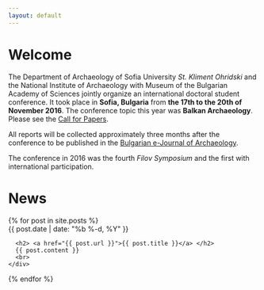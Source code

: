 ```yaml
---
layout: default
---
```

# Welcome

The Department of Archaeology of Sofia University *St. Kliment
Ohridski* and the National Institute of Archaeology with Museum of the
Bulgarian Academy of Sciences jointly organize an international
doctoral student conference. It took place in **Sofia, Bulgaria** from
**the 17th to the 20th of November 2016**. The conference topic this
year was **Balkan Archaeology**. Please see the [Call for
Papers](/call-for-papers/).

All reports will be collected approximately three months after the
conference to be published in the [Bulgarian e-Journal of
Archaeology](http://be-ja.org/).

The conference in 2016 was the fourth *Filov Symposium* and the first
with international participation.

# News

<div class="home">
  {% for post in site.posts %}
    <div>
      <span class="post-meta">{{ post.date | date: "%b %-d, %Y" }}</span>

      <h2> <a href="{{ post.url }}">{{ post.title }}</a> </h2>
      {{ post.content }}
      <br>
    </div>
  {% endfor %}
</div>
